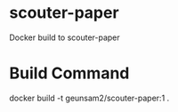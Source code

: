# scouter-paper
Docker build to scouter-paper

# Build Command
docker build -t geunsam2/scouter-paper:1 .
